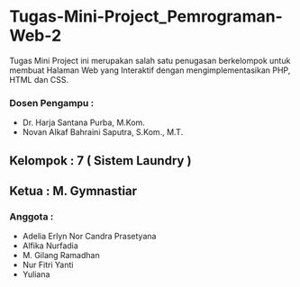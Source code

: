 # Tugas-Mini-Project_Pemrograman-Web-2
Tugas Mini Project ini merupakan salah satu penugasan berkelompok untuk membuat Halaman Web yang Interaktif dengan mengimplementasikan PHP, HTML dan CSS. 

### Dosen Pengampu : 
- Dr. Harja Santana Purba, M.Kom.
- Novan Alkaf Bahraini Saputra, S.Kom., M.T.

## Kelompok : 7 ( Sistem Laundry )
## Ketua : M. Gymnastiar
### Anggota :
- Adelia Erlyn Nor Candra Prasetyana
- Alfika Nurfadia
- M. Gilang Ramadhan
- Nur Fitri Yanti
- Yuliana
